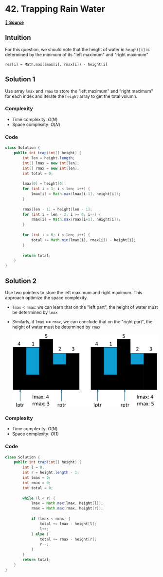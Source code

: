 # 42. Trapping Rain Water

[🔗 **Source**](https://leetcode.com/problems/trapping-rain-water/description/)

## Intuition
<!-- Describe your first thoughts on how to solve this problem. -->
For this question, we should note that the height of water in `height[i]` is determined by the minimum of its "left maximum" and "right maximum"

`res[i] = Math.max(lmax[i], rmax[i]) - height[i]`


## Solution 1

Use array `lmax` and `rmax` to store the "left maximum" and "right maximum" for each index and iterate the `height` array to get the total volumn.

### Complexity
- Time complexity: $O(N)$
- Space complexity: $O(N)$

### Code
``` java linenums="1"
class Solution {
    public int trap(int[] height) {
        int len = height.length;
        int[] lmax = new int[len];
        int[] rmax = new int[len];
        int total = 0;

        lmax[0] = height[0];
        for (int i = 1; i < len; i++) {
            lmax[i] = Math.max(lmax[i-1], height[i]);
        }

        rmax[len - 1] = height[len - 1];
        for (int i = len - 2; i >= 0; i--) {
            rmax[i] = Math.max(rmax[i+1], height[i]);
        }

        for (int i = 0; i < len; i++) {
            total += Math.min(lmax[i], rmax[i]) - height[i];
        }
        
        return total;
    }
}
```

## Solution 2

Use two pointers to store the left maximum and right maximum. This approach optimize the space complexity.

- `lmax` < `rmax`:  we can learn that on the "left part", the height of water must be determined by `lmax`
- Similarly, if `lmax` >= `rmax`, we can conclude that on the "right part", the height of water must be determined by `rmax`

    ![image](../../img/42.png)

### Complexity
- Time complexity: $O(N)$
- Space complexity: $O(1)$

### Code
``` java linenums="1"
class Solution {
    public int trap(int[] height) {
        int l = 0;
        int r = height.length - 1;
        int lmax = 0;
        int rmax = 0;
        int total = 0;
        
        while (l < r) {
            lmax = Math.max(lmax, height[l]);
            rmax = Math.max(rmax, height[r]);

            if (lmax < rmax) {
                total += lmax - height[l];
                l++;
            } else {
                total += rmax - height[r];
                r--;
            }
        }
        return total;
    }
}
```
